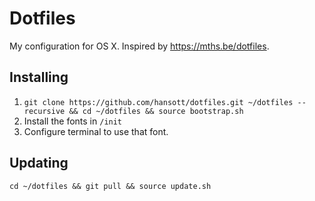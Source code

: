 # Dotfiles

My configuration for OS X. Inspired by https://mths.be/dotfiles.

## Installing

1. `git clone https://github.com/hansott/dotfiles.git ~/dotfiles --recursive && cd ~/dotfiles && source bootstrap.sh`
2. Install the fonts in `/init`
3. Configure terminal to use that font.

## Updating

`cd ~/dotfiles && git pull && source update.sh`

